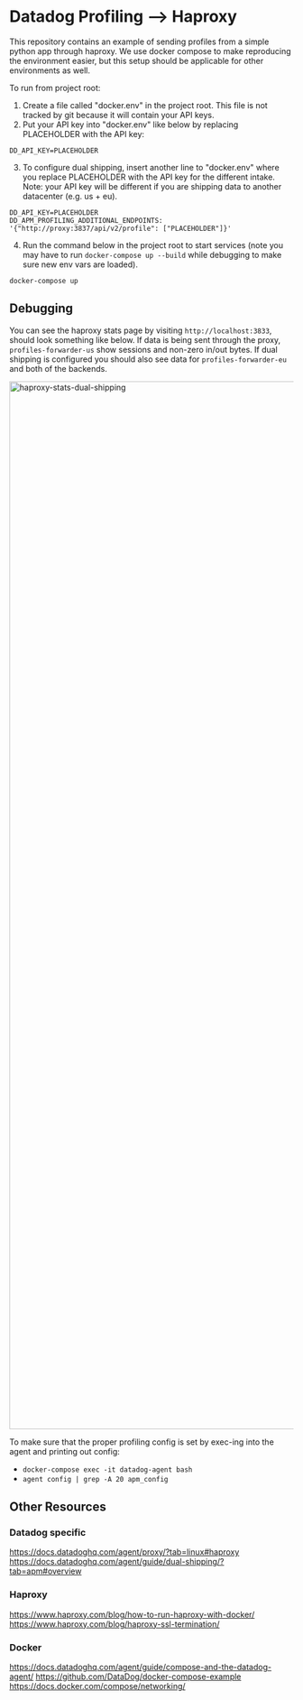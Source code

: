 # Datadog Profiling --> Haproxy

This repository contains an example of sending profiles from a simple python app through haproxy. We use docker compose to make reproducing the environment easier,
but this setup should be applicable for other environments as well.

To run from project root: 

1. Create a file called "docker.env" in the project root. This file is not tracked by git because it will contain your API keys. 
2. Put your API key into "docker.env" like below by replacing PLACEHOLDER with the API key:

```
DD_API_KEY=PLACEHOLDER
```

3. To configure dual shipping, insert another line to "docker.env" where you replace PLACEHOLDER with the API key for the different intake. Note: your API key will be different if you are shipping data to another datacenter (e.g. us + eu).

```
DD_API_KEY=PLACEHOLDER
DD_APM_PROFILING_ADDITIONAL_ENDPOINTS: '{"http://proxy:3837/api/v2/profile": ["PLACEHOLDER"]}'
```

4. Run the command below in the project root to start services (note you may have to run `docker-compose up --build` while debugging to make sure new env vars are loaded).

 ```
 docker-compose up
 ```
 
 
 ## Debugging

You can see the haproxy stats page by visiting `http://localhost:3833`, should look something like below. If data is being sent through the proxy, `profiles-forwarder-us` 
show sessions and non-zero in/out bytes. If dual shipping is configured you should also see data for `profiles-forwarder-eu` and both of the backends.

<img width="1858" alt="haproxy-stats-dual-shipping" src="https://user-images.githubusercontent.com/2456071/202285471-9a67ef38-585f-45c7-a2d1-1741159a030f.png">

To make sure that the proper profiling config is set by exec-ing into the agent and printing out config:
- `docker-compose exec -it datadog-agent bash` 
- `agent config | grep -A 20 apm_config`



## Other Resources
### Datadog specific
https://docs.datadoghq.com/agent/proxy/?tab=linux#haproxy
https://docs.datadoghq.com/agent/guide/dual-shipping/?tab=apm#overview

### Haproxy
https://www.haproxy.com/blog/how-to-run-haproxy-with-docker/
https://www.haproxy.com/blog/haproxy-ssl-termination/

### Docker
https://docs.datadoghq.com/agent/guide/compose-and-the-datadog-agent/
https://github.com/DataDog/docker-compose-example
https://docs.docker.com/compose/networking/
